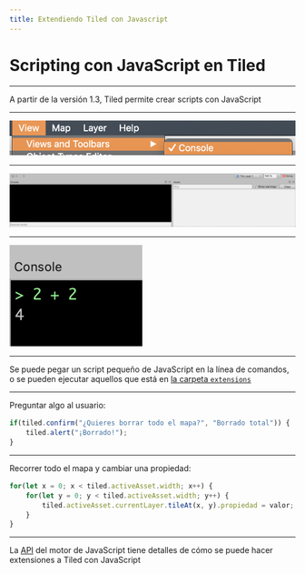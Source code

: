 ```yaml
---
title: Extendiendo Tiled con Javascript
---
```



# Scripting con JavaScript en Tiled

---

A partir de la versión 1.3, Tiled permite crear scripts con JavaScript

<!-- ---

Para hacer scripting, ahora mismo hay que bajarse un *snapshot* de versión beta desde la [página de Tiled](https://thorbjorn.itch.io/tiled) -->

---

![Lo primero es abrir la consola](abrir_consola_tiled.png)

---

![Se abrirá la consola, en cuyo cuadro de texto de abajo podemos ejecutar JavaScript](consola_tiled.png)

---

![Cualquier expresión de JavaScript funciona](js_tiled.png)

---

Se puede pegar un script pequeño de JavaScript en la línea de comandos, o se pueden ejecutar aquellos que está en [la carpeta `extensions`](https://doc.mapeditor.org/en/latest/reference/scripting/#script-extensions)

---

Preguntar algo al usuario:

```js
if(tiled.confirm("¿Quieres borrar todo el mapa?", "Borrado total")) {
	tiled.alert("¡Borrado!");
}
```

---

Recorrer todo el mapa y cambiar una propiedad:

```js
for(let x = 0; x < tiled.activeAsset.width; x++) {
	for(let y = 0; y < tiled.activeAsset.width; y++) {
		tiled.activeAsset.currentLayer.tileAt(x, y).propiedad = valor;
	}
}
```

---

La [API](https://doc.mapeditor.org/en/latest/reference/scripting/) del motor de JavaScript tiene detalles de cómo se puede hacer extensiones a Tiled con JavaScript








